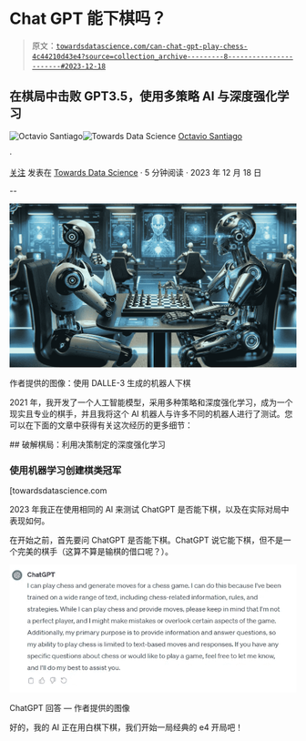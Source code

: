 # Chat GPT 能下棋吗？

> 原文：[`towardsdatascience.com/can-chat-gpt-play-chess-4c44210d43e4?source=collection_archive---------8-----------------------#2023-12-18`](https://towardsdatascience.com/can-chat-gpt-play-chess-4c44210d43e4?source=collection_archive---------8-----------------------#2023-12-18)

## 在棋局中击败 GPT3.5，使用多策略 AI 与深度强化学习

[](https://octaviobomfim.medium.com/?source=post_page-----4c44210d43e4--------------------------------)![Octavio Santiago](https://octaviobomfim.medium.com/?source=post_page-----4c44210d43e4--------------------------------)[](https://towardsdatascience.com/?source=post_page-----4c44210d43e4--------------------------------)![Towards Data Science](https://towardsdatascience.com/?source=post_page-----4c44210d43e4--------------------------------) [Octavio Santiago](https://octaviobomfim.medium.com/?source=post_page-----4c44210d43e4--------------------------------)

·

[关注](https://medium.com/m/signin?actionUrl=https%3A%2F%2Fmedium.com%2F_%2Fsubscribe%2Fuser%2F6f595b85e4c9&operation=register&redirect=https%3A%2F%2Ftowardsdatascience.com%2Fcan-chat-gpt-play-chess-4c44210d43e4&user=Octavio+Santiago&userId=6f595b85e4c9&source=post_page-6f595b85e4c9----4c44210d43e4---------------------post_header-----------) 发表在 [Towards Data Science](https://towardsdatascience.com/?source=post_page-----4c44210d43e4--------------------------------) · 5 分钟阅读 · 2023 年 12 月 18 日 [](https://medium.com/m/signin?actionUrl=https%3A%2F%2Fmedium.com%2F_%2Fvote%2Ftowards-data-science%2F4c44210d43e4&operation=register&redirect=https%3A%2F%2Ftowardsdatascience.com%2Fcan-chat-gpt-play-chess-4c44210d43e4&user=Octavio+Santiago&userId=6f595b85e4c9&source=-----4c44210d43e4---------------------clap_footer-----------)

--

[](https://medium.com/m/signin?actionUrl=https%3A%2F%2Fmedium.com%2F_%2Fbookmark%2Fp%2F4c44210d43e4&operation=register&redirect=https%3A%2F%2Ftowardsdatascience.com%2Fcan-chat-gpt-play-chess-4c44210d43e4&source=-----4c44210d43e4---------------------bookmark_footer-----------)![](img/f33a7eb2f5450e8975ca20364bceaaab.png)

作者提供的图像：使用 DALLE-3 生成的机器人下棋

2021 年，我开发了一个人工智能模型，采用多种策略和深度强化学习，成为一个现实且专业的棋手，并且我将这个 AI 机器人与许多不同的机器人进行了测试。您可以在下面的文章中获得有关这次经历的更多细节：

[](/hacking-chess-with-decision-making-deep-reinforcement-learning-173ed32cf503?source=post_page-----4c44210d43e4--------------------------------) ## 破解棋局：利用决策制定的深度强化学习

### 使用机器学习创建棋类冠军

[towardsdatascience.com

2023 年我正在使用相同的 AI 来测试 ChatGPT 是否能下棋，以及在实际对局中表现如何。

在开始之前，首先要问 ChatGPT 是否能下棋。ChatGPT 说它能下棋，但不是一个完美的棋手（这算不算是输棋的借口呢？）。

![](img/2d87bbaccdc586b2691d7ef5abb82d0c.png)

ChatGPT 回答 — 作者提供的图像

好的，我的 AI 正在用白棋下棋，我们开始一局经典的 e4 开局吧！
